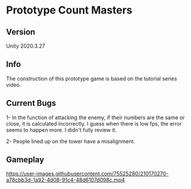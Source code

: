# Prototype Count Masters

## Version
Unity 2020.3.27

## Info
The construction of this prototype game is based on the tutorial series video.

## Current Bugs
1- In the function of attacking the enemy, if their numbers are the same or close, it is calculated incorrectly. I guess when there is low fps, the error seems to happen more. I didn't fully review it.

2- People lined up on the tower have a misalignment.

## Gameplay
https://user-images.githubusercontent.com/75525280/210170270-a78cbb3d-1a92-4d08-91c4-48d6107d098c.mp4
